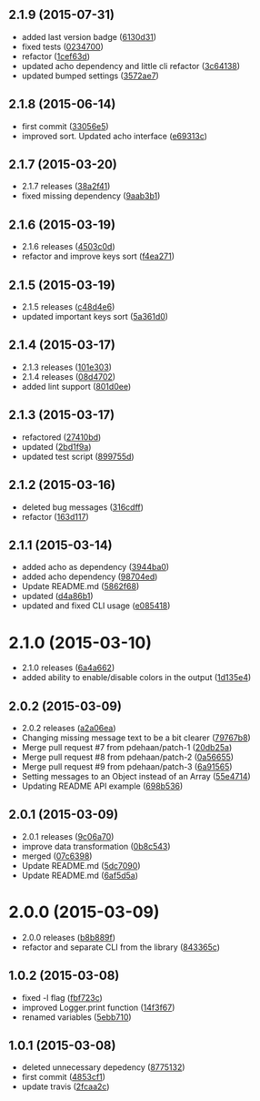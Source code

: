 <a name="2.1.9"></a>
## 2.1.9 (2015-07-31)


* added last version badge
 ([6130d31](https://github.com/Kikobeats/finepack/commit/6130d31))
* fixed tests
 ([0234700](https://github.com/Kikobeats/finepack/commit/0234700))
* refactor
 ([1cef63d](https://github.com/Kikobeats/finepack/commit/1cef63d))
* updated acho dependency and little cli refactor
 ([3c64138](https://github.com/Kikobeats/finepack/commit/3c64138))
* updated bumped settings
 ([3572ae7](https://github.com/Kikobeats/finepack/commit/3572ae7))



<a name="2.1.8"></a>
## 2.1.8 (2015-06-14)


* first commit
 ([33056e5](https://github.com/Kikobeats/finepack/commit/33056e5))
* improved sort. Updated acho interface
 ([e69313c](https://github.com/Kikobeats/finepack/commit/e69313c))



<a name="2.1.7"></a>
## 2.1.7 (2015-03-20)


* 2.1.7 releases
 ([38a2f41](https://github.com/Kikobeats/finepack/commit/38a2f41))
* fixed missing dependency
 ([9aab3b1](https://github.com/Kikobeats/finepack/commit/9aab3b1))



<a name="2.1.6"></a>
## 2.1.6 (2015-03-19)


* 2.1.6 releases
 ([4503c0d](https://github.com/Kikobeats/finepack/commit/4503c0d))
* refactor and improve keys sort
 ([f4ea271](https://github.com/Kikobeats/finepack/commit/f4ea271))



<a name="2.1.5"></a>
## 2.1.5 (2015-03-19)


* 2.1.5 releases
 ([c48d4e6](https://github.com/Kikobeats/finepack/commit/c48d4e6))
* updated important keys sort
 ([5a361d0](https://github.com/Kikobeats/finepack/commit/5a361d0))



<a name="2.1.4"></a>
## 2.1.4 (2015-03-17)


* 2.1.3 releases
 ([101e303](https://github.com/Kikobeats/finepack/commit/101e303))
* 2.1.4 releases
 ([08d4702](https://github.com/Kikobeats/finepack/commit/08d4702))
* added lint support
 ([801d0ee](https://github.com/Kikobeats/finepack/commit/801d0ee))



<a name="2.1.3"></a>
## 2.1.3 (2015-03-17)


* refactored
 ([27410bd](https://github.com/Kikobeats/finepack/commit/27410bd))
* updated
 ([2bd1f9a](https://github.com/Kikobeats/finepack/commit/2bd1f9a))
* updated test script
 ([899755d](https://github.com/Kikobeats/finepack/commit/899755d))



<a name="2.1.2"></a>
## 2.1.2 (2015-03-16)


* deleted bug messages
 ([316cdff](https://github.com/Kikobeats/finepack/commit/316cdff))
* refactor
 ([163d117](https://github.com/Kikobeats/finepack/commit/163d117))



<a name="2.1.1"></a>
## 2.1.1 (2015-03-14)


* added acho as dependency
 ([3944ba0](https://github.com/Kikobeats/finepack/commit/3944ba0))
* added acho dependency
 ([98704ed](https://github.com/Kikobeats/finepack/commit/98704ed))
* Update README.md
 ([5862f68](https://github.com/Kikobeats/finepack/commit/5862f68))
* updated
 ([d4a86b1](https://github.com/Kikobeats/finepack/commit/d4a86b1))
* updated and fixed CLI usage
 ([e085418](https://github.com/Kikobeats/finepack/commit/e085418))



<a name="2.1.0"></a>
# 2.1.0 (2015-03-10)


* 2.1.0 releases
 ([6a4a662](https://github.com/Kikobeats/finepack/commit/6a4a662))
* added ability to enable/disable colors in the output
 ([1d135e4](https://github.com/Kikobeats/finepack/commit/1d135e4))



<a name="2.0.2"></a>
## 2.0.2 (2015-03-09)


* 2.0.2 releases
 ([a2a06ea](https://github.com/Kikobeats/finepack/commit/a2a06ea))
* Changing missing message text to be a bit clearer
 ([79767b8](https://github.com/Kikobeats/finepack/commit/79767b8))
* Merge pull request #7 from pdehaan/patch-1
 ([20db25a](https://github.com/Kikobeats/finepack/commit/20db25a))
* Merge pull request #8 from pdehaan/patch-2
 ([0a56655](https://github.com/Kikobeats/finepack/commit/0a56655))
* Merge pull request #9 from pdehaan/patch-3
 ([6a91565](https://github.com/Kikobeats/finepack/commit/6a91565))
* Setting messages to an Object instead of an Array
 ([55e4714](https://github.com/Kikobeats/finepack/commit/55e4714))
* Updating README API example
 ([698b536](https://github.com/Kikobeats/finepack/commit/698b536))



<a name="2.0.1"></a>
## 2.0.1 (2015-03-09)


* 2.0.1 releases
 ([9c06a70](https://github.com/Kikobeats/finepack/commit/9c06a70))
* improve data transformation
 ([0b8c543](https://github.com/Kikobeats/finepack/commit/0b8c543))
* merged
 ([07c6398](https://github.com/Kikobeats/finepack/commit/07c6398))
* Update README.md
 ([5dc7090](https://github.com/Kikobeats/finepack/commit/5dc7090))
* Update README.md
 ([6af5d5a](https://github.com/Kikobeats/finepack/commit/6af5d5a))



<a name="2.0.0"></a>
# 2.0.0 (2015-03-09)


* 2.0.0 releases
 ([b8b889f](https://github.com/Kikobeats/finepack/commit/b8b889f))
* refactor and separate CLI from the library
 ([843365c](https://github.com/Kikobeats/finepack/commit/843365c))



<a name="1.0.2"></a>
## 1.0.2 (2015-03-08)


* fixed -l flag
 ([fbf723c](https://github.com/Kikobeats/finepack/commit/fbf723c))
* improved Logger.print function
 ([14f3f67](https://github.com/Kikobeats/finepack/commit/14f3f67))
* renamed variables
 ([5ebb710](https://github.com/Kikobeats/finepack/commit/5ebb710))



<a name="1.0.1"></a>
## 1.0.1 (2015-03-08)


* deleted unnecessary depedency
 ([8775132](https://github.com/Kikobeats/finepack/commit/8775132))
* first commit
 ([4853cf1](https://github.com/Kikobeats/finepack/commit/4853cf1))
* update travis
 ([2fcaa2c](https://github.com/Kikobeats/finepack/commit/2fcaa2c))



